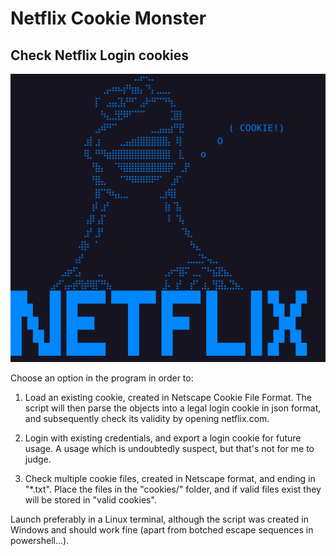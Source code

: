 # Netflix Cookie Monster
## Check Netflix Login cookies
![Alt text](assets/art.png "Cookie Monster!")

Choose an option in the program in order to:

1) Load an existing cookie, created in Netscape Cookie File Format. The script will then parse the objects into a legal login cookie in json format, and subsequently check its validity by opening netflix.com.


2) Login with existing credentials, and export a login cookie for future usage. A usage which is undoubtedly suspect, but that's not for me to judge.

3) Check multiple cookie files, created in Netscape format, and ending in "*.txt". Place the files in the "cookies/" folder, and if valid files exist they will be stored in "valid cookies".


Launch preferably in a Linux terminal, although the script was created in Windows and should work fine (apart from botched escape sequences in powershell...).